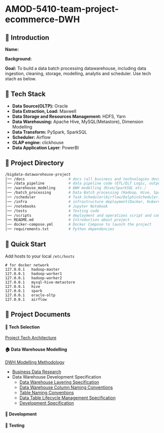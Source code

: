 # AMOD-5410-team-project-ecommerce-DWH

## 📖 Introduction

**Name:**

**Background:**

**Goal:** To build a data batch processing datawarehouse, including data ingestion, cleaning, storage, modelling, analytis and scheduler. Use tech stach as below.

## 🚀 Tech Stack

- **Data Source(OLTP):** Oracle
- **Data Extraction, Load:** Maxwell
- **Data Storage and Resources Management:** HDFS, Yarn
- **Data Warehousing:** Apache Hive, MySQL(Metastore), Dimension Modelling
- **Data Transform:** PySpark, SparkSQL
- **Scheduler:** Airflow
- **OLAP engine:** clickhouse
- **Data Application Layer**: PowerBI

## 📁 Project Directory

```bash
/bigdata-datawarehouse-project
│── /docs                    # docs (all business and technologies documents about this project)
│── /data_pipeline           # data pipeline code (ETL/ELT Logic, output)
│── /warehouse_modeling      # DWH modelling（Hive/SparkSQL etc.）
│── /batch_processing        # Data Batch processing (Hadoop, Hive, Spark)
│── /scheduler               # Task Scheduler(Airflow/DolphinScheduler)
│── /infra                   # infrastructure deployment(Docker, Kubernetes)
│── /notebooks               # Jupyter Notebook
│── /tests                   # Testing code
│── /scripts                 # deployment and operations script and command
│── README.md                # Introduction about project
│── docker-compose.yml       # Docker Compose to launch the project
│── requirements.txt         # Python dependencies
```

## 💪 Quick Start

Add hosts to your local `/etc/hosts`

```
# for docker network
127.0.0.1   hadoop-master 
127.0.0.1   hadoop-worker1
127.0.0.1   hadoop-worker2
127.0.0.1   mysql-hive-metastore
127.0.0.1   hive
127.0.0.1   spark
127.0.0.1   oracle-oltp
127.0.0.1   airflow
```

## 📌 Project Documents

#### 🚀 Tech Selection

[Project Tech Architecture](./docs/doc/tech-architecture.md)

#### 🏠 Data Warehouse Modelling

[DWH Modelling Methodology](./docs/doc/dwh-modelling-methodology.md)

- [Business Data Research](./docs/doc/business_data_research.md)
- Data Warehouse Development Specification
  - [Data Warehouse Layering Specification](./docs/doc/data-warehouse-development-specification/data-warehouse-layering-specification.md)
  - [Data Warehouse Column Naming Conventions](./docs/doc/data-warehouse-development-specification/partitioning-column-naming-conventions.md)
  - [Table Naming Conventions](./docs/doc/data-warehouse-development-specification/table-naming-convertions.md)
  - [Data Table Lifecycle Management Specification](./docs/doc/data-warehouse-development-specification/data-table-lifecycle-management-specification.md)
  - [Development Specification](./docs/doc/data-warehouse-development-specification/development-specification.md)

#### 🔨 Development

#### 📏 Testing
